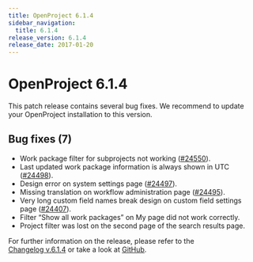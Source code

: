```yaml
---
title: OpenProject 6.1.4
sidebar_navigation:
  title: 6.1.4
release_version: 6.1.4
release_date: 2017-01-20
---
```



# OpenProject 6.1.4

This patch release contains several bug fixes. We recommend to update
your OpenProject installation to this
    version.

## Bug fixes (7)

  - Work package filter for subprojects not working
    ([#24550](https://community.openproject.org/wp/24550)).
  - Last updated work package information is always shown in UTC
    ([#24498](https://community.openproject.org/wp/24498)).
  - Design error on system settings page
    ([#24497](https://community.openproject.org/wp/24497)).
  - Missing translation on workflow administration page
    ([#24495](https://community.openproject.org/wp/24495)).
  - Very long custom field names break design on custom field settings
    page
    ([#24407](https://community.openproject.org/wp/24407)).
  - Filter “Show all work packages” on My page did not work
    correctly.
  - Project filter was lost on the second page of the search results page.

For further information on the release, please refer to the  
[Changelog v.6.1.4](https://community.openproject.org/versions/827)
or take a look at
[GitHub](https://github.com/opf/openproject/tree/v6.1.4).
